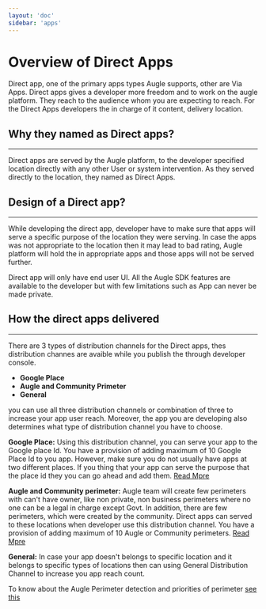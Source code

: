 ```yaml
---
layout: 'doc'
sidebar: 'apps'
---
```


# Overview of Direct Apps

Direct app, one of the primary apps types Augle supports, other are Via Apps. Direct apps gives a developer more freedom and to
work on the augle platform. They reach to the audience whom you are expecting to reach. For the Direct Apps developers
the in charge of it content, delivery location.

## Why they named as Direct apps?
<hr/>

Direct apps are served by the Augle platform, to the developer specified location directly with any other User or system intervention.
As they served directly to the location, they named as Direct Apps.


## Design of a Direct app?
<hr/>
While developing the direct app, developer have to make sure that apps will serve a specific
purpose of the location they were serving. In case the apps was not appropriate to the location then it may lead to bad
rating, Augle platform will hold the in appropriate apps and those apps will not be served further.

Direct app will only have end user UI. All the Augle SDK features are available to the developer but with few limitations
such as App can never be made private.

## How the direct apps delivered
<hr/>
There are 3 types of distribution channels for the Direct apps, thes distribution channes are avaible
while you publish the through developer console.

 - **Google Place**
 - **Augle and Community Primeter**
 - **General**

you can use all three distribution channels or combination of three to increase your app user reach. Moreover, the app you
are developing also determines what type of distribution channel you have to choose.

**Google Place:** Using this distribution channel, you can serve your app to the Google place Id. You have a provision of
adding maximum of 10 Google Place Id to you app. However, make sure you do not usually have apps at two different places. If you
thing that your app can serve the purpose that the place id they you can go ahead and add them. [Read Mpre]()

**Augle and Community perimeter:** Augle team will create few perimeters with can't have owner, like non private,
non business perimeters where no one can be a legal in charge except Govt. In addition, there are few perimeters, which were created
by the community. Direct apps can served to these locations when developer use this
distribution channel. You have a provision of adding maximum of 10 Augle or Community perimeters. [Read Mpre]()

**General:** In case your app doesn't belongs to specific location and it belongs to specific types of locations then
can using General Distribution Channel to increase you app reach count.

To know about the Augle Perimeter detection and priorities of perimeter [see this]()
